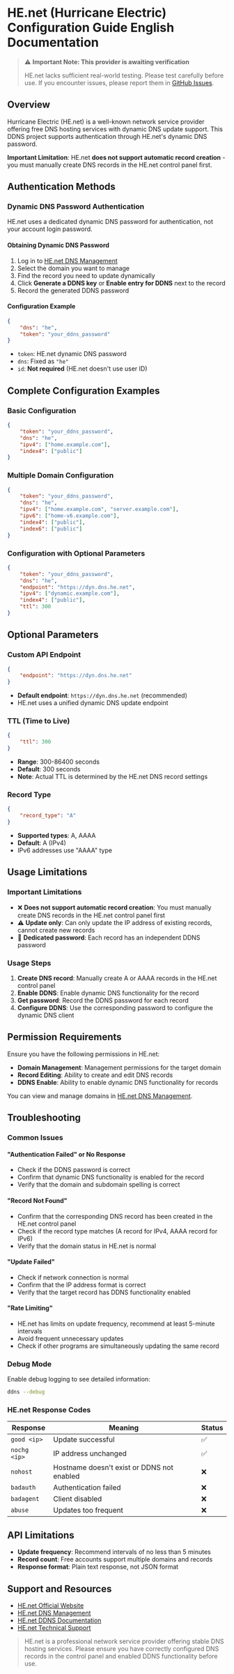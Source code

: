 # HE.net (Hurricane Electric) Configuration Guide English Documentation

> ⚠️ **Important Note: This provider is awaiting verification**
>
> HE.net lacks sufficient real-world testing. Please test carefully before use. If you encounter issues, please report them in [GitHub Issues](https://github.com/NewFuture/DDNS/issues).

## Overview

Hurricane Electric (HE.net) is a well-known network service provider offering free DNS hosting services with dynamic DNS update support. This DDNS project supports authentication through HE.net's dynamic DNS password.

**Important Limitation**: HE.net **does not support automatic record creation** - you must manually create DNS records in the HE.net control panel first.

## Authentication Methods

### Dynamic DNS Password Authentication

HE.net uses a dedicated dynamic DNS password for authentication, not your account login password.

#### Obtaining Dynamic DNS Password

1. Log in to [HE.net DNS Management](https://dns.he.net/)
2. Select the domain you want to manage
3. Find the record you need to update dynamically
4. Click **Generate a DDNS key** or **Enable entry for DDNS** next to the record
5. Record the generated DDNS password

#### Configuration Example

```json
{
    "dns": "he",
    "token": "your_ddns_password"
}
```

- `token`: HE.net dynamic DNS password
- `dns`: Fixed as `"he"`
- `id`: **Not required** (HE.net doesn't use user ID)

## Complete Configuration Examples

### Basic Configuration

```json
{
    "token": "your_ddns_password",
    "dns": "he",
    "ipv4": ["home.example.com"],
    "index4": ["public"]
}
```

### Multiple Domain Configuration

```json
{
    "token": "your_ddns_password",
    "dns": "he",
    "ipv4": ["home.example.com", "server.example.com"],
    "ipv6": ["home-v6.example.com"],
    "index4": ["public"],
    "index6": ["public"]
}
```

### Configuration with Optional Parameters

```json
{
    "token": "your_ddns_password",
    "dns": "he",
    "endpoint": "https://dyn.dns.he.net",
    "ipv4": ["dynamic.example.com"],
    "index4": ["public"],
    "ttl": 300
}
```

## Optional Parameters

### Custom API Endpoint

```json
{
    "endpoint": "https://dyn.dns.he.net"
}
```

- **Default endpoint**: `https://dyn.dns.he.net` (recommended)
- HE.net uses a unified dynamic DNS update endpoint

### TTL (Time to Live)

```json
{
    "ttl": 300
}
```

- **Range**: 300-86400 seconds
- **Default**: 300 seconds
- **Note**: Actual TTL is determined by the HE.net DNS record settings

### Record Type

```json
{
    "record_type": "A"
}
```

- **Supported types**: A, AAAA
- **Default**: A (IPv4)
- IPv6 addresses use "AAAA" type

## Usage Limitations

### Important Limitations

- ❌ **Does not support automatic record creation**: You must manually create DNS records in the HE.net control panel first
- ⚠️ **Update only**: Can only update the IP address of existing records, cannot create new records
- 🔑 **Dedicated password**: Each record has an independent DDNS password

### Usage Steps

1. **Create DNS record**: Manually create A or AAAA records in the HE.net control panel
2. **Enable DDNS**: Enable dynamic DNS functionality for the record
3. **Get password**: Record the DDNS password for each record
4. **Configure DDNS**: Use the corresponding password to configure the dynamic DNS client

## Permission Requirements

Ensure you have the following permissions in HE.net:

- **Domain Management**: Management permissions for the target domain
- **Record Editing**: Ability to create and edit DNS records
- **DDNS Enable**: Ability to enable dynamic DNS functionality for records

You can view and manage domains in [HE.net DNS Management](https://dns.he.net/).

## Troubleshooting

### Common Issues

#### "Authentication Failed" or No Response

- Check if the DDNS password is correct
- Confirm that dynamic DNS functionality is enabled for the record
- Verify that the domain and subdomain spelling is correct

#### "Record Not Found"

- Confirm that the corresponding DNS record has been created in the HE.net control panel
- Check if the record type matches (A record for IPv4, AAAA record for IPv6)
- Verify that the domain status in HE.net is normal

#### "Update Failed"

- Check if network connection is normal
- Confirm that the IP address format is correct
- Verify that the target record has DDNS functionality enabled

#### "Rate Limiting"

- HE.net has limits on update frequency, recommend at least 5-minute intervals
- Avoid frequent unnecessary updates
- Check if other programs are simultaneously updating the same record

### Debug Mode

Enable debug logging to see detailed information:

```sh
ddns --debug
```

### HE.net Response Codes

| Response | Meaning | Status |
|----------|---------|---------|
| `good <ip>` | Update successful | ✅ |
| `nochg <ip>` | IP address unchanged | ✅ |
| `nohost` | Hostname doesn't exist or DDNS not enabled | ❌ |
| `badauth` | Authentication failed | ❌ |
| `badagent` | Client disabled | ❌ |
| `abuse` | Updates too frequent | ❌ |

## API Limitations

- **Update frequency**: Recommend intervals of no less than 5 minutes
- **Record count**: Free accounts support multiple domains and records
- **Response format**: Plain text response, not JSON format

## Support and Resources

- [HE.net Official Website](https://he.net/)
- [HE.net DNS Management](https://dns.he.net/)
- [HE.net DDNS Documentation](https://dns.he.net/docs.html)
- [HE.net Technical Support](https://he.net/contact.html)

> HE.net is a professional network service provider offering stable DNS hosting services. Please ensure you have correctly configured DNS records in the control panel and enabled DDNS functionality before use.

